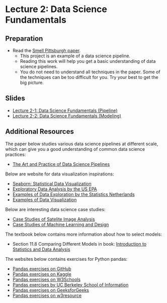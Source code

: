 # Lecture 2: Data Science Fundamentals

## Preparation

- Read the [Smell Pittsburgh paper](https://dl.acm.org/doi/10.1145/3369397).
  - This project is an example of a data science pipeline.
  - Reading this work will help you get a basic understanding of data science pipelines.
  - You do not need to understand all techniques in the paper. Some of the techniques can be too difficult for you. Try your best to get the big picture.

## Slides

- [Lecture 2-1: Data Science Fundamentals (Pipeline)](https://github.com/MultiX-Amsterdam/data-science-book-uva/raw/main/files/lec2-1.pdf)
- [Lecture 2-2: Data Science Fundamentals (Modeling)](https://github.com/MultiX-Amsterdam/data-science-book-uva/raw/main/files/lec2-2.pdf)

## Additional Resources

The paper below studies various data science pipelines at different scale, which can give you a good understanding of common data science practices:
- [The Art and Practice of Data Science Pipelines](https://dl.acm.org/doi/abs/10.1145/3510003.3510057)

Below are website for data visualization inspirations:
- [Seaborn: Statistical Data Visualization](https://seaborn.pydata.org/tutorial.html)
- [Exploratory Data Analysis by the US EPA](https://www.epa.gov/caddis-vol4/exploratory-data-analysis)
- [Examples of Data Exploration by the Statistics Netherlands](https://www.cbs.nl/en-gb)
- [Examples of Data Visualization](https://flowingdata.com/)

Below are interesting data science case studies:
- [Case Studies of Satelite Image Analysis](https://earthengine.google.com/case_studies/)
- [Case Studies of Machine Learning and Design](https://machinelearning.design/)

The textbook below contains more information about how to select models:
- Section 11.8 Comparing Different Models in book: [Introduction to Statistics and Data Analysis](https://link.springer.com/book/10.1007/978-3-319-46162-5)

The websites below contains exercises for Python pandas:
- [Pandas exercises on GitHub](https://github.com/guipsamora/pandas_exercises)
- [Pandas exercises on Kaggle](https://www.kaggle.com/code/icarofreire/pandas-24-useful-exercises-with-solutions)
- [Pandas exercises on W3Schools](https://www.w3schools.com/python/pandas/pandas_exercises.asp)
- [Pandas exercises by UC Berkeley School of Information](https://ischoolonline.berkeley.edu/blog/python-pandas-practice-problems/)
- [Pandas exercises on GeeksforGeeks](https://www.geeksforgeeks.org/pandas-practice-excercises-questions-and-solutions/)
- [Pandas exercises on w3resource](https://www.w3resource.com/python-exercises/pandas/index.php)
